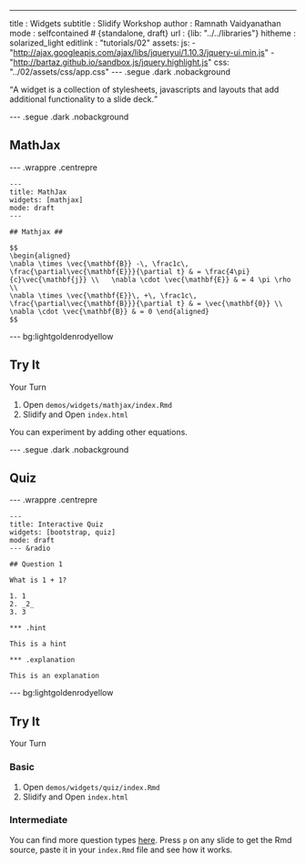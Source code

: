 ---
title    : Widgets
subtitle : Slidify Workshop
author   : Ramnath Vaidyanathan
mode     : selfcontained # {standalone, draft}
url      : {lib: "../../libraries"}
hitheme  : solarized_light
editlink : "tutorials/02"
assets:
  js:
    - "http://ajax.googleapis.com/ajax/libs/jqueryui/1.10.3/jquery-ui.min.js"
    - "http://bartaz.github.io/sandbox.js/jquery.highlight.js"
  css: "../02/assets/css/app.css"
--- .segue .dark .nobackground

<q>A widget is a collection of stylesheets, javascripts and layouts that add additional functionality to a slide deck.</q>




--- .segue .dark .nobackground

## MathJax

--- .wrappre .centrepre

 	---
 	title: MathJax
 	widgets: [mathjax]
 	mode: draft
 	---
 	
 	## Mathjax ##
 	
 	$$
 	\begin{aligned}
 	\nabla \times \vec{\mathbf{B}} -\, \frac1c\, \frac{\partial\vec{\mathbf{E}}}{\partial t} & = \frac{4\pi}{c}\vec{\mathbf{j}} \\   \nabla \cdot \vec{\mathbf{E}} & = 4 \pi \rho \\
 	\nabla \times \vec{\mathbf{E}}\, +\, \frac1c\, \frac{\partial\vec{\mathbf{B}}}{\partial t} & = \vec{\mathbf{0}} \\
 	\nabla \cdot \vec{\mathbf{B}} & = 0 \end{aligned}
 	$$


--- bg:lightgoldenrodyellow

## Try It

<a class='example'>Your Turn</a>

1. Open `demos/widgets/mathjax/index.Rmd`
2. Slidify and Open `index.html`

You can experiment by adding other equations.

--- .segue .dark .nobackground

## Quiz

--- .wrappre .centrepre

 	---
 	title: Interactive Quiz
 	widgets: [bootstrap, quiz]
 	mode: draft
 	--- &radio
 	
 	## Question 1
 	
 	What is 1 + 1?
 	
 	1. 1 
 	2. _2_
 	3. 3
 	
 	*** .hint
 	
 	This is a hint
 	
 	*** .explanation
 	
 	This is an explanation


--- bg:lightgoldenrodyellow

## Try It

<a class='example'>Your Turn</a>

### Basic

1. Open `demos/widgets/quiz/index.Rmd`
2. Slidify and Open `index.html`

### Intermediate

You can find more question types [here](http://slidify.github.io/iquiz). Press `p` on any slide to get the Rmd source, paste it in your `index.Rmd` file and see how it works.
